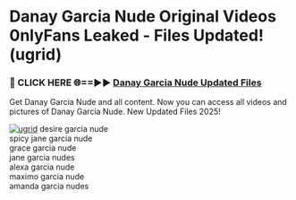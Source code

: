 # Danay Garcia Nude Original Videos 0nlyFans Leaked - Files Updated! (ugrid)

<h3>🔴 CLICK HERE 🌐==►► <a href="https://tinyurl.com/52m3yx9h" rel="nofollow">Danay Garcia Nude Updated Files</a></h3>

Get Danay Garcia Nude and all content. Now you can access all videos and pictures of Danay Garcia Nude. New Updated Files 2025!

[![ugrid](https://i.imgur.com/TnHtlc8.gif)](https://tinyurl.com/52m3yx9h)
desire garcia nude<br>
spicy jane garcia nude<br>
grace garcia nude<br>
jane garcia nudes<br>
alexa garcia nude<br>
maximo garcia nude<br>
amanda garcia nudes